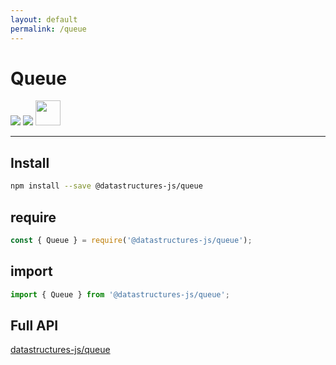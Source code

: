 ```yaml
---
layout: default
permalink: /queue
---
```


# Queue
<div class="ds-badges">
  <img src="https://img.shields.io/npm/v/@datastructures-js/queue.svg"/>
  <img src="https://img.shields.io/npm/dm/@datastructures-js/queue.svg"/>
  <img src="https://user-images.githubusercontent.com/6517308/121813242-859a9700-cc6b-11eb-99c0-49e5bb63005b.jpg" width="40">
</div>
<hr />

## Install
```sh
npm install --save @datastructures-js/queue
```

## require
```js
const { Queue } = require('@datastructures-js/queue');
```

## import
```js
import { Queue } from '@datastructures-js/queue';
```

## Full API
<a href="https://github.com/datastructures-js/queue#contents">datastructures-js/queue</a>
<br /><br />
